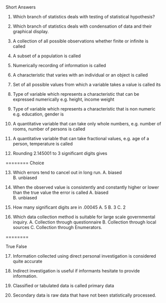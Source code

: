 Short Answers
1. Which branch of statistics deals with testing of statistical hypothesis? 

2. Which branch of statistics deals with condensation of data and their graphical display.

3. A collection of all possible observations whether finite or infinite is called

4. A subset of a population is called

5. Numerically recording of information is called

6. A characteristic that varies with an individual or an object is called

7. Set of all possible values from which a variable takes a value is called its

8. Type of  variable which represents a characteristic that can be expressed numerically e.g. height, income weight  

9. Type of  variable which represents a characteristic that is non numeric e.g. education, gender is

10. A quantitative variable that can take only whole numbers, e.g. number of rooms, number of persons is called

11. A quantitative variable that can take fractional values, e.g. age of a person, temperature is called

12. Rounding 2.145001 to 3 significant digits gives


========
Choice

13. Which errors tend to cancel out in long run.
A. biased  
B. unbiased

14. When the observed value is consistently and constantly higher or lower than the true value the error is called
A. biased  
B. unbiased

15. How many significant digits are in .00045
A. 5
B. 3
C. 2

16. Which data collection method is suitable for large scale governmental inquiry.
A. Collection through questionnaire
B. Collection through local sources
C. Collection through Enumerators.

========

True False

17. Information collected using direct personal investigation is considered quite accurate

18. Indirect investigation is useful if informants hesitate to provide information.

19. Classified or tabulated data is called primary data

20. Secondary data is raw data that have not been statistically processed.




